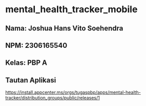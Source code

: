 # mental_health_tracker_mobile

## Nama: Joshua Hans Vito Soehendra
## NPM: 2306165540
## Kelas: PBP A


## Tautan Aplikasi
https://install.appcenter.ms/orgs/tugaspbp/apps/mental-health-tracker/distribution_groups/public/releases/1